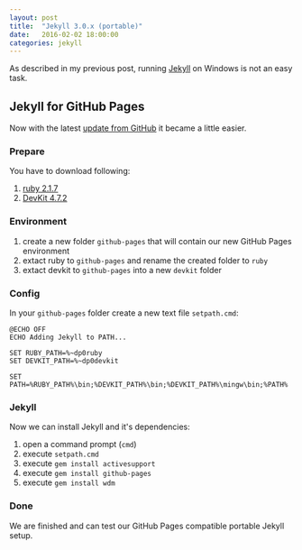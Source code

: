 ```yaml
---
layout: post
title:  "Jekyll 3.0.x (portable)"
date:   2016-02-02 18:00:00
categories: jekyll
---
```

As described in my previous post, running [Jekyll](http://jekyllrb.com) on Windows is not an easy task.

## Jekyll for GitHub Pages
Now with the latest [update from GitHub](https://pages.github.com/versions/) it became a little easier.

### Prepare

You have to download following:

1. [ruby 2.1.7](http://dl.bintray.com/oneclick/rubyinstaller/ruby-2.1.7-i386-mingw32.7z) 
2. [DevKit 4.7.2](http://dl.bintray.com/oneclick/rubyinstaller/DevKit-mingw64-32-4.7.2-20130224-1151-sfx.exe)

### Environment

1. create a new folder `github-pages` that will contain our new GitHub Pages environment
2. extact ruby to `github-pages` and rename the created folder to `ruby`
3. extact devkit to `github-pages` into a new `devkit` folder

### Config

In your `github-pages` folder create a new text file `setpath.cmd`:

```
@ECHO OFF
ECHO Adding Jekyll to PATH...

SET RUBY_PATH=%~dp0ruby
SET DEVKIT_PATH=%~dp0devkit

SET PATH=%RUBY_PATH%\bin;%DEVKIT_PATH%\bin;%DEVKIT_PATH%\mingw\bin;%PATH%
```

### Jekyll

Now we can install Jekyll and it's dependencies:

1. open a command prompt (`cmd`)
2. execute `setpath.cmd`
3. execute `gem install activesupport`
4. execute `gem install github-pages`
5. execute `gem install wdm`

### Done

We are finished and can test our GitHub Pages compatible portable Jekyll setup.
